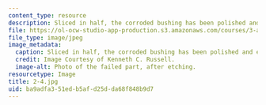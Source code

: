 ```yaml
---
content_type: resource
description: Sliced in half, the corroded bushing has been polished and etched.
file: https://ol-ocw-studio-app-production.s3.amazonaws.com/courses/3-a27-case-studies-in-forensic-metallurgy-fall-2007/ba9adfa351edb5afd25dda68f848b9d7_2-4.jpg
file_type: image/jpeg
image_metadata:
  caption: Sliced in half, the corroded bushing has been polished and etched.
  credit: Image Courtesy of Kenneth C. Russell.
  image-alt: Photo of the failed part, after etching.
resourcetype: Image
title: 2-4.jpg
uid: ba9adfa3-51ed-b5af-d25d-da68f848b9d7
---
```

